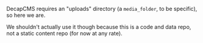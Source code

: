 DecapCMS requires an "uploads" directory (a `media_folder`, to be specific), so here we are.

We shouldn't actually use it though because this is a code and data repo, not a static content repo (for now at any rate).
